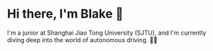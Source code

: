 # Hi there, I'm Blake 👋

I'm a junior at Shanghai Jiao Tong University (SJTU), and I'm currently diving deep into the world of autonomous driving. 🚗💨
